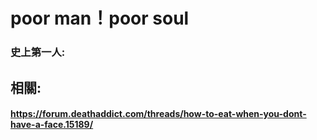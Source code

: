 # poor man！poor soul
### 史上第一人:
## 相關:

#### https://forum.deathaddict.com/threads/how-to-eat-when-you-dont-have-a-face.15189/
